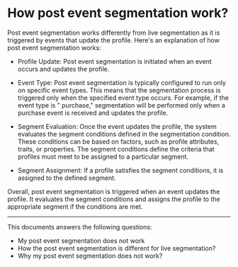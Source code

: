 # How post event segmentation work?

Post event segmentation works differently from live segmentation as it is triggered by events that update the profile.
Here's an explanation of how post event segmentation works:

* Profile Update: Post event segmentation is initiated when an event occurs and updates the profile.

* Event Type: Post event segmentation is typically configured to run only on specific event types. This means that the
  segmentation process is triggered only when the specified event type occurs. For example, if the event type is "
  purchase," segmentation will be performed only when a purchase event is received and updates the profile.

* Segment Evaluation: Once the event updates the profile, the system evaluates the segment conditions defined in the
  segmentation condition. These conditions can be based on factors, such as profile attributes, traits, or properties.
  The segment conditions define the criteria that profiles must meet to be assigned to a particular segment.

* Segment Assignment: If a profile satisfies the segment conditions, it is assigned to the defined segment.

Overall, post event segmentation is triggered when an event updates the profile. It evaluates the segment conditions and
assigns the profile to the appropriate segment if the conditions are met.

---
This documents answers the following questions:

- My post event segmentation does not work
- How the post event segmentation is different for live segmentation?
- Why my post event segmentation does not work?